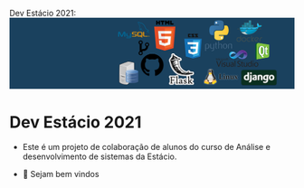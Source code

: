 Dev Estácio 2021: 
![alt text](https://github.com/devestacio/devestacio/blob/main/Git.png?raw=true)
# Dev Estácio 2021

- Este é um projeto de colaboração de alunos do curso de Análise e desenvolvimento de sistemas da Estácio.

- 👋 Sejam bem vindos
